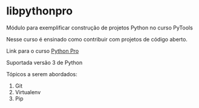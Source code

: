 # libpythonpro
Módulo para exemplificar construção de projetos Python no curso PyTools

Nesse curso é ensinado como contribuir com projetos de código aberto.

Link para o curso [Python Pro](https://pythonpro.com.br/)

Suportada versão 3 de Python

Tópicos a serem abordados:
 1. Git
 2. Virtualenv
 3. Pip